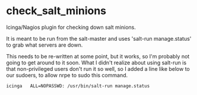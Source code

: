 check_salt_minions
==================

Icinga/Nagios plugin for checking down salt minions.

It is meant to be run from the salt-master and uses 'salt-run manage.status' to grab what servers are down.

This needs to be re-written at some point, but it works, so I'm probably not going to get around to it soon.  What I didn't realize about using salt-run is that non-privileged users don't run it so well, so I added a line like below to our sudoers, to allow nrpe to sudo this command.



```
icinga   ALL=NOPASSWD: /usr/bin/salt-run manage.status
```
